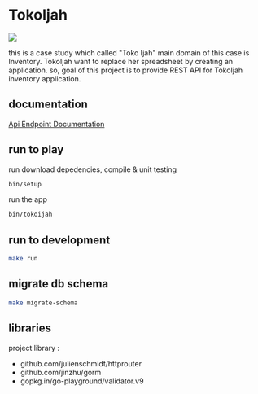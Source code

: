 # TokoIjah

![](http://careers.salestock.io/images/logo-sorabel.png)

this is a case study which called "Toko Ijah" main domain of this case is Inventory. TokoIjah want to replace her spreadsheet by creating an application. so, goal of this project is to provide REST API for TokoIjah inventory application.

## documentation
[Api Endpoint Documentation](https://documenter.getpostman.com/view/7437617/S1Lzwmf7?version=latest)

## run to play
run download depedencies, compile & unit testing
```bash
bin/setup
```

run the app
```bash
bin/tokoijah
```

## run to development
```bash
make run
```

## migrate db schema
```bash
make migrate-schema
```

## libraries
project library : 
* github.com/julienschmidt/httprouter
* github.com/jinzhu/gorm
* gopkg.in/go-playground/validator.v9

